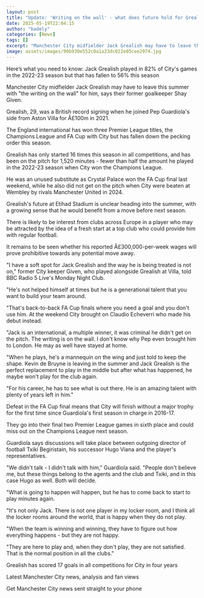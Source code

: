 ```yaml
---
layout: post
title: "Update: 'Writing on the wall' - what does future hold for Grealish?"
date: 2025-05-19T22:04:15
author: "badely"
categories: [News]
tags: []
excerpt: "Manchester City midfielder Jack Grealish may have to leave the club this summer with 'the writing on the wall' for him, says their former goalkeeper S"
image: assets/images/90b930e552c0a1a23dc022e05cee2974.jpg
---
```


Here’s what you need to know: Jack Grealish played in 82% of City's games in the 2022-23 season but that has fallen to 56% this season

Manchester City midfielder Jack Grealish may have to leave this summer with "the writing on the wall" for him, says their former goalkeeper Shay Given.

Grealish, 29, was a British record signing when he joined Pep Guardiola's side from Aston Villa for Â£100m in 2021.

The England international has won three Premier League titles, the Champions League and FA Cup with City but has fallen down the pecking order this season.

Grealish has only started 16 times this season in all competitions, and has been on the pitch for 1,520 minutes - fewer than half the amount he played in the 2022-23 season when City won the Champions League.

He was an unused substitute as Crystal Palace won the FA Cup final last weekend, while he also did not get on the pitch when City were beaten at Wembley by rivals Manchester United in 2024.

Grealish's future at Etihad Stadium is unclear heading into the summer, with a growing sense that he would benefit from a move before next season.

There is likely to be interest from clubs across Europe in a player who may be attracted by the idea of a fresh start at a top club who could provide him with regular football.

It remains to be seen whether his reported Â£300,000-per-week wages will prove prohibitive towards any potential move away.

"I have a soft spot for Jack Grealish and the way he is being treated is not on," former City keeper Given, who played alongside Grealish at Villa, told BBC Radio 5 Live's Monday Night Club.

"He's not helped himself at times but he is a generational talent that you want to build your team around.

"That's back-to-back FA Cup finals where you need a goal and you don't use him. At the weekend City brought on Claudio Echeverri who made his debut instead.

"Jack is an international, a multiple winner, it was criminal he didn't get on the pitch. The writing is on the wall. I don't know why Pep even brought him to London. He may as well have stayed at home.

"When he plays, he's a mannequin on the wing and just told to keep the shape. Kevin de Bruyne is leaving in the summer and Jack Grealish is the perfect replacement to play in the middle but after what has happened, he maybe won't play for the club again.

"For his career, he has to see what is out there. He is an amazing talent with plenty of years left in him."

Defeat in the FA Cup final means that City will finish without a major trophy for the first time since Guardiola's first season in charge in 2016-17.

They go into their final two Premier League games in sixth place and could miss out on the Champions League next season.

Guardiola says discussions will take place between outgoing director of football Txiki Begiristain, his successor Hugo Viana and the player's representatives.

"We didn't talk - I didn't talk with him," Guardiola said. "People don't believe me, but these things belong to the agents and the club and Txiki, and in this case Hugo as well. Both will decide.

"What is going to happen will happen, but he has to come back to start to play minutes again.

"It's not only Jack. There is not one player in my locker room, and I think all the locker rooms around the world, that is happy when they do not play.

"When the team is winning and winning, they have to figure out how everything happens - but they are not happy.

"They are here to play and, when they don't play, they are not satisfied. That is the normal position in all the clubs."

Grealish has scored 17 goals in all competitions for City in four years

Latest Manchester City news, analysis and fan views

Get Manchester City news sent straight to your phone

